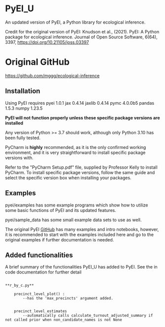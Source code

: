 # PyEI_U
An updated version of PyEI, a Python library for ecological inference.

Credit for the original version of PyEI:
Knudson et al., (2021). PyEI: A Python package for ecological inference. Journal of Open Source Software, 6(64), 3397, https://doi.org/10.21105/joss.03397

# Original GitHub

https://github.com/mggg/ecological-inference

## Installation


Using PyEI requires
pyei 1.0.1
jax 0.4.14
jaxlib 0.4.14
pymc 4.0.0b5
pandas 1.5.3
numpy 1.23.5


**PyEI will not function properly unless these specific package versions are installed**


Any version of Python >= 3.7 should work, although only Python 3.10 has been fully tested.


PyCharm is **highly** recommended, as it is the only confirmed working environment, and it is very straightforward to install specific package versions with.


Refer to the "PyCharm Setup.pdf" file, supplied by Professor Kelly to install PyCharm. To install specific package versions, follow the same guide and select the specific version box when installing your packages.

## Examples


pyei/examples has some example programs which show how to utilize some basic functions of PyEI and its updated features.

pyei/sample_data has some small example data sets to use as well.

The original PyEI [GitHub](https://github.com/mggg/ecological-inference) has many examples and intro notebooks, however, it is recommended to start with the examples included here and go to the original examples if further documentation is needed.

## Added functionalities

A brief summary of the functionalities PyEI_U has added to PyEI. See the in code documentation for further detail

```

**r_by_c.py**

    precinct_level_plot() : 
        --has the 'max_precincts' argument added. 
         

    precinct_level_estimates
        --automatically calls calculate_turnout_adjusted_summary if not called prior when non_candidate_names is not None

```